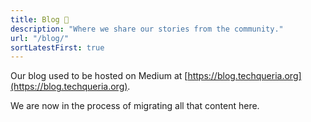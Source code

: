 ```yaml
---
title: Blog 📝️
description: "Where we share our stories from the community."
url: "/blog/"
sortLatestFirst: true
---
```


Our blog used to be hosted on Medium at [https://blog.techqueria.org](https://blog.techqueria.org).

We are now in the process of migrating all that content here.

